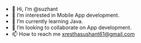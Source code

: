 - 👋 Hi, I’m @suzhant
- 👀 I’m interested in Mobile App development.
- 🌱 I’m currently learning Java.
- 💞️ I’m looking to collaborate on App development.
- 📫 How to reach me xresthasushant61@gmail.com

<!---
suzhant/suzhant is a ✨ special ✨ repository because its `README.md` (this file) appears on your GitHub profile.
You can click the Preview link to take a look at your changes.
--->
